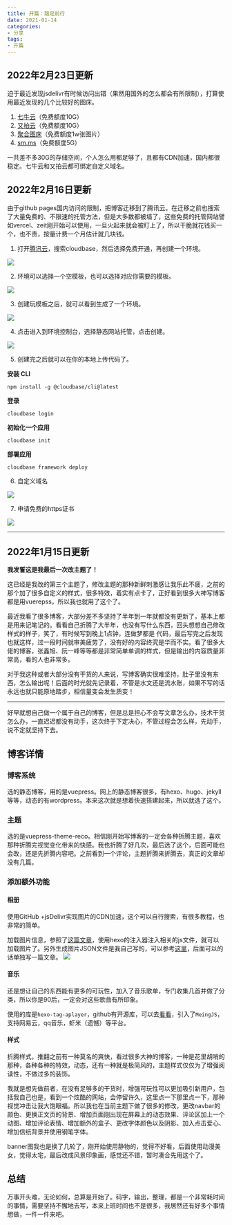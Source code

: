 ```yaml
---
title: 开篇：踏足前行
date: 2021-01-14
categories:
- 分享
tags:
- 开篇
---
```

## 2022年2月23日更新
迫于最近发现jsdelivr有时候访问出错（果然用国外的怎么都会有所限制），打算使用最近发现的几个比较好的图床。

1. [七牛云](https://portal.qiniu.com)（免费额度10G）
2. [又拍云](https://www.upyun.com/league)（免费额度10G）
3. [聚合图床](https://www.superbed.cn/)（免费额度1w张图片）
4. [sm.ms](https://sm.ms/)（免费额度5G）

一共差不多30G的存储空间，个人怎么用都足够了，且都有CDN加速，国内都很稳定。七牛云和又拍云都可绑定自定义域名。
## 2022年2月16日更新

由于github pages国内访问的限制，把博客迁移到了腾讯云。在迁移之前也搜索了大量免费的、不限速的托管方法，但是大多数都被墙了，这些免费的托管网站譬如vercel、zeit刚开始可以使用，一旦火起来就会被盯上了，所以干脆就花钱买一个，也不贵，按量计费一个月估计就几块钱。

1. 打开[腾讯云](https://cloud.tencent.com)，搜索cloudbase，然后选择免费开通，再创建一个环境。

![](https://cdn.jsdelivr.net/gh/ddshiyu/pic@main/pictures/1645074522153.png)

2. 环境可以选择一个空模板，也可以选择对应你需要的模板。

![](https://cdn.jsdelivr.net/gh/ddshiyu/pic@main/pictures/1645074526323.png)

3. 创建玩模板之后，就可以看到生成了一个环境。

![](https://cdn.jsdelivr.net/gh/ddshiyu/pic@main/pictures/1645074536215.png)

4. 点击进入到环境控制台，选择静态网站托管，点击创建。

![](https://cdn.jsdelivr.net/gh/ddshiyu/pic@main/pictures/1645074547942.png)

5. 创建完之后就可以在你的本地上传代码了。

**安装 CLI**
```
npm install -g @cloudbase/cli@latest
```
**登录**
```
cloudbase login
```
**初始化一个应用**
```
cloudbase init
```
**部署应用**
```
cloudbase framework deploy
```

6. 自定义域名

![](https://cdn.jsdelivr.net/gh/ddshiyu/pic@main/pictures/1645074551358.png)

7. 申请免费的https证书

![](https://cdn.jsdelivr.net/gh/ddshiyu/pic@main/pictures/DC558F4F-9A63-49F9-98BC-8EBF7D47A930.png)

***

## 2022年1月15日更新

**我发誓这是我最后一次改主题了！**

这已经是我改的第三个主题了，修改主题的那种新鲜刺激感让我乐此不疲，之前的那个加了很多自定义的样式，很多特效，着实有点卡了，正好看到很多大神写博客都是用vuerepss，所以我也就用了这个了。

最近我看了很多博客，大部分差不多坚持了半年到一年就都没有更新了，基本上都是用来记笔记的。看看自己折腾了大半年，也没有写什么东西，回头想想自己修改样式的样子，笑了，有时候写到晚上1点钟，连做梦都是
代码，最后写完之后发现也就这样，过一段时间就审美疲劳了，没有好的内容终究是华而不实。看了很多大佬的博客，张鑫旭、阮一峰等等都是非常简单单调的样式，但是输出的内容质量非常高，看的人也非常多。

对于我这种或者大部分没有干货的人来说，写博客确实很难坚持，肚子里没有东西，怎么输出呢！后面的时光就先记录着，不管是水文还是流水账，如果不写的话永远也就只能原地踏步，相信量变会发生质变！

---

好早就想自己做一个属于自己的博客，但是总是担心不会写文章怎么办，技术干货怎么办，一直迟迟都没有动手，这次终于下定决心，不管过程会怎么样，先动手，说不定就坚持下去。
## 博客详情
### 博客系统
选的静态博客，用的是vuepress。网上的静态博客很多，有hexo、hugo、jekyll等等，动态的有wordpress。本来这次就是想着快速搭建起来，所以就选了这个。
### 主题
选的是vuepress-theme-reco。相信刚开始写博客的一定会各种折腾主题，喜欢那种折腾完视觉变化带来的快感。我也折腾了好几次，最后选了这个，后面可能也会改，还是先折腾内容吧。之前看到一个评论，主题折腾来折腾去，真正的文章却没有几篇。
### 添加额外功能
#### 相册
使用GitHub +jsDelivr实现图片的CDN加速，这个可以自行搜索，有很多教程，也非常的简单。

加载图片信息，参照了[这篇文章](https://www.aigisss.com/blog/posts/798ba833.html)，使用hexo的注入器注入相关的js文件，就可以加载图片了。另外生成图片JSON文件是我自己写的，可以参考[这里](https://github.com/ddshiyu/zredImage)，后面可以的话单独写一篇文章。
![](https://cdn.jsdelivr.net/gh/ddshiyu/pic@main/2591641954357_.pic.jpg)
#### 音乐
还是想让自己的东西能有更多的可玩性，加入了音乐歌单，专门收集几首并做了分类，所以你是90后，一定会对这些歌曲有所印象。

使用的库是`hexo-tag-aplayer`，github有开源库，可以去[看看](https://github.com/MoePlayer/hexo-tag-aplayer)，引入了`MeingJS`，支持网易云，qq音乐，虾米（遗憾）等平台。

#### 样式
折腾样式，推翻之前有一种莫名的爽快，看过很多大神的博客，一种是花里胡哨的那种，各种各种的特效，动态，还有一种就是极简风的，主题样式仅仅为了增强阅读性，不做过多的装饰。

我就是想先做前者，在没有足够多的干货时，增强可玩性可以更加吸引新用户，包括我自己也是，看到一个炫酷的网站，会停留许久，这里点一下那里点一下，那种视觉冲击让我大饱眼福。所以我也在当前主题下做了很多的修改，更改navbar的颜色、更换正文页的背景、增加页面刚出现在屏幕上的动态效果、评论区加上一个动图、增加评论表情、增加额外的盒子、更改字体颜色以及阴影、加入点击爱心、增加信纸背景并使用钢笔字体。

banner图我也是换了几轮了，刚开始使用静物的，觉得不好看，后面使用动漫美女，觉得太宅，最后改成风景印象画，感觉还不错，暂时凑合先用这个了。

## 总结
万事开头难，无论如何，总算是开始了。码字，输出，整理，都是一个非常耗时间的事情，需要坚持不懈地去写，本来上班时间也不是很多，我居然还有好多个事情想做，一件一件来吧。
